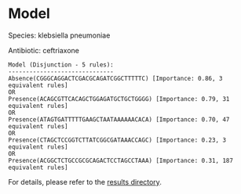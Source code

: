 
# Model

Species: klebsiella pneumoniae

Antibiotic: ceftriaxone

```
Model (Disjunction - 5 rules):
------------------------------
Absence(CGGGCAGGACTCGACGCAGATCGGCTTTTTC) [Importance: 0.86, 3 equivalent rules]
OR
Presence(ACAGCGTTCACAGCTGGAGATGCTGCTGGGG) [Importance: 0.79, 31 equivalent rules]
OR
Presence(ATAGTGATTTTTGAAGCTAATAAAAAACACA) [Importance: 0.70, 47 equivalent rules]
OR
Presence(CTAGCTCCGGTCTTATCGGCGATAAACCAGC) [Importance: 0.23, 3 equivalent rules]
OR
Presence(ACGGCTCTGCCGCGCAGACTCCTAGCCTAAA) [Importance: 0.31, 187 equivalent rules]

```

For details, please refer to the [results directory](../../../../../results/scm_b/klebsiella%20pneumoniae/ceftriaxone/repeat_2/).

